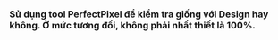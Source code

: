 ### Sử dụng tool PerfectPixel để kiểm tra giống với Design hay không. Ở mức tương đối, không phải nhất thiết là 100%.
